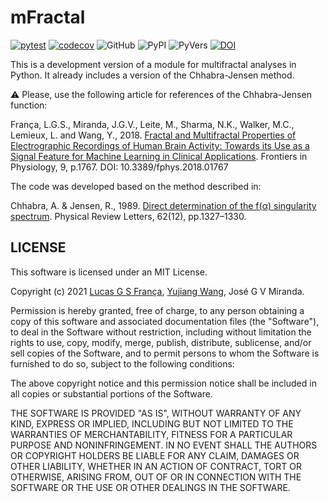 # mFractal

[![pytest](https://github.com/lucasfr/mFractal/actions/workflows/python-package.yml/badge.svg)](https://github.com/lucasfr/mFractal/actions/workflows/python-package.yml)
[![codecov](https://codecov.io/gh/lucasfr/mFractal/branch/main/graph/badge.svg?token=EB7Z9AWZVN)](https://codecov.io/gh/lucasfr/mFractal)
![GitHub](https://img.shields.io/github/license/lucasfr/mFractal)
![PyPI](https://img.shields.io/pypi/v/mFractal?color=purple)
![PyVers](https://img.shields.io/badge/Python-v3.6_|_v3.7_|_v3.8_|_v3.9-blue)
[![DOI](https://zenodo.org/badge/DOI/10.5281/zenodo.4589625.svg)](https://doi.org/10.5281/zenodo.4589625)

This is a development version of a module for multifractal analyses in Python. It already includes a version of the Chhabra-Jensen method.

:warning: Please, use the following article for references of the Chhabra-Jensen function:

França, L.G.S., Miranda, J.G.V., Leite, M., Sharma, N.K., Walker, M.C., Lemieux, L. and Wang, Y., 2018. [Fractal and Multifractal Properties of Electrographic Recordings of Human Brain Activity: Towards its Use as a Signal Feature for Machine Learning in Clinical Applications](https://www.frontiersin.org/articles/10.3389/fphys.2018.01767/). Frontiers in Physiology, 9, p.1767. DOI: 10.3389/fphys.2018.01767

The code was developed based on the method described in:

Chhabra, A. & Jensen, R., 1989. [Direct determination of the f(α) singularity spectrum](http://link.aps.org/doi/10.1103/PhysRevA.40.5284). Physical Review Letters, 62(12), pp.1327–1330.

## LICENSE

This software is licensed under an MIT License.

Copyright (c) 2021 [Lucas G S França](https://www.lfranca.uk/), [Yujiang Wang](http://xaphire.de/), José G V Miranda.

Permission is hereby granted, free of charge, to any person obtaining a copy
of this software and associated documentation files (the "Software"), to deal
in the Software without restriction, including without limitation the rights
to use, copy, modify, merge, publish, distribute, sublicense, and/or sell
copies of the Software, and to permit persons to whom the Software is
furnished to do so, subject to the following conditions:

The above copyright notice and this permission notice shall be included in all
copies or substantial portions of the Software.

THE SOFTWARE IS PROVIDED "AS IS", WITHOUT WARRANTY OF ANY KIND, EXPRESS OR
IMPLIED, INCLUDING BUT NOT LIMITED TO THE WARRANTIES OF MERCHANTABILITY,
FITNESS FOR A PARTICULAR PURPOSE AND NONINFRINGEMENT. IN NO EVENT SHALL THE
AUTHORS OR COPYRIGHT HOLDERS BE LIABLE FOR ANY CLAIM, DAMAGES OR OTHER
LIABILITY, WHETHER IN AN ACTION OF CONTRACT, TORT OR OTHERWISE, ARISING FROM,
OUT OF OR IN CONNECTION WITH THE SOFTWARE OR THE USE OR OTHER DEALINGS IN THE
SOFTWARE.
